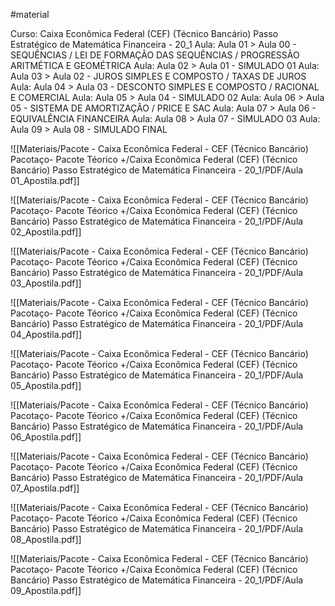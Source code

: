 #material

Curso: Caixa Econômica Federal (CEF) (Técnico Bancário) Passo Estratégico de Matemática Financeira - 20_1
   Aula: Aula 01   >   Aula 00 - SEQUÊNCIAS / LEI DE FORMAÇÃO DAS SEQUÊNCIAS / PROGRESSÃO ARITMÉTICA E GEOMÉTRICA
   Aula: Aula 02   >   Aula 01 - SIMULADO 01
   Aula: Aula 03   >   Aula 02 - JUROS SIMPLES E COMPOSTO /  TAXAS DE JUROS
   Aula: Aula 04   >   Aula 03 - DESCONTO SIMPLES E COMPOSTO / RACIONAL E COMERCIAL
   Aula: Aula 05   >   Aula 04 - SIMULADO 02
   Aula: Aula 06   >   Aula 05 - SISTEMA DE AMORTIZAÇÃO / PRICE E SAC
   Aula: Aula 07   >   Aula 06 - EQUIVALÊNCIA FINANCEIRA
   Aula: Aula 08   >   Aula 07 - SIMULADO 03
   Aula: Aula 09   >   Aula 08 - SIMULADO FINAL

![[Materiais/Pacote - Caixa Econômica Federal - CEF (Técnico Bancário) Pacotaço- Pacote Téorico +/Caixa Econômica Federal (CEF) (Técnico Bancário) Passo Estratégico de Matemática Financeira - 20_1/PDF/Aula 01_Apostila.pdf]]

![[Materiais/Pacote - Caixa Econômica Federal - CEF (Técnico Bancário) Pacotaço- Pacote Téorico +/Caixa Econômica Federal (CEF) (Técnico Bancário) Passo Estratégico de Matemática Financeira - 20_1/PDF/Aula 02_Apostila.pdf]]

![[Materiais/Pacote - Caixa Econômica Federal - CEF (Técnico Bancário) Pacotaço- Pacote Téorico +/Caixa Econômica Federal (CEF) (Técnico Bancário) Passo Estratégico de Matemática Financeira - 20_1/PDF/Aula 03_Apostila.pdf]]

![[Materiais/Pacote - Caixa Econômica Federal - CEF (Técnico Bancário) Pacotaço- Pacote Téorico +/Caixa Econômica Federal (CEF) (Técnico Bancário) Passo Estratégico de Matemática Financeira - 20_1/PDF/Aula 04_Apostila.pdf]]

![[Materiais/Pacote - Caixa Econômica Federal - CEF (Técnico Bancário) Pacotaço- Pacote Téorico +/Caixa Econômica Federal (CEF) (Técnico Bancário) Passo Estratégico de Matemática Financeira - 20_1/PDF/Aula 05_Apostila.pdf]]

![[Materiais/Pacote - Caixa Econômica Federal - CEF (Técnico Bancário) Pacotaço- Pacote Téorico +/Caixa Econômica Federal (CEF) (Técnico Bancário) Passo Estratégico de Matemática Financeira - 20_1/PDF/Aula 06_Apostila.pdf]]

![[Materiais/Pacote - Caixa Econômica Federal - CEF (Técnico Bancário) Pacotaço- Pacote Téorico +/Caixa Econômica Federal (CEF) (Técnico Bancário) Passo Estratégico de Matemática Financeira - 20_1/PDF/Aula 07_Apostila.pdf]]

![[Materiais/Pacote - Caixa Econômica Federal - CEF (Técnico Bancário) Pacotaço- Pacote Téorico +/Caixa Econômica Federal (CEF) (Técnico Bancário) Passo Estratégico de Matemática Financeira - 20_1/PDF/Aula 08_Apostila.pdf]]

![[Materiais/Pacote - Caixa Econômica Federal - CEF (Técnico Bancário) Pacotaço- Pacote Téorico +/Caixa Econômica Federal (CEF) (Técnico Bancário) Passo Estratégico de Matemática Financeira - 20_1/PDF/Aula 09_Apostila.pdf]]